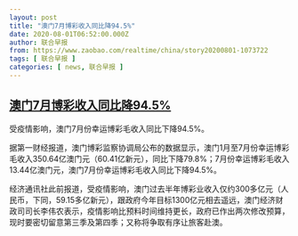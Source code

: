 ```yaml
---
layout: post
title: "澳门7月博彩收入同比降94.5%"
date: 2020-08-01T06:52:00.000Z
author: 联合早报
from: https://www.zaobao.com/realtime/china/story20200801-1073722
tags: [ 联合早报 ]
categories: [ news, 联合早报 ]
---
```

<!--1596264720000-->
[澳门7月博彩收入同比降94.5%](https://www.zaobao.com/realtime/china/story20200801-1073722)
------

<div>
<p>受疫情影响，澳门7月份幸运博彩毛收入同比下降94.5%。</p><p>据第一财经报道，澳门博彩监察协调局公布的数据显示，澳门1月至7月份幸运博彩毛收入350.64亿澳门元（60.41亿新元），同比下降79.8%；7月份幸运博彩毛收入13.44亿澳门元，澳门7月份幸运博彩毛收入同比下降94.5%。</p><p>经济通讯社此前报道，受疫情影响，澳门过去半年博彩业收入仅约300多亿元（人民币，下同，59.15多亿新元），跟政府今年目标1300亿元相去遥远，澳门经济财政司司长李伟农表示，疫情影响比预料时间维持更长，政府已作出两次修改预算，现时要密切留意第三季及第四季；又称将争取有序让旅客赴澳。</p><section id="imu"><div id="dfp-ad-imu1-wrapper" class="dfp-tag-wrapper"><div id="dfp-ad-imu1" class="dfp-tag-wrapper"></div></div></section><div id="innity-in-post"></div><div id="dfp-ad-midarticlespecial-wrapper" class="dfp-tag-wrapper"><div id="dfp-ad-midarticlespecial" class="dfp-tag-wrapper"></div></div>
</div>
